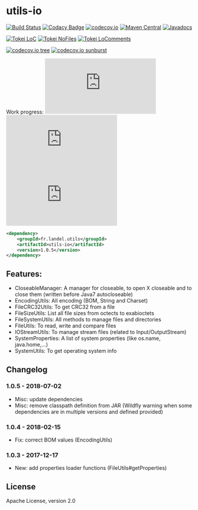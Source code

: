 # utils-io
[![Build Status](https://api.travis-ci.org/Gilandel/utils-io.svg?branch=master)](https://travis-ci.org/Gilandel/utils-io/builds)
[![Codacy Badge](https://api.codacy.com/project/badge/grade/8b9cbba23a594f95bdc50db076c7ea4d)](https://www.codacy.com/app/gilles/utils-io)
[![codecov.io](https://codecov.io/github/Gilandel/utils-io/coverage.svg?branch=master)](https://codecov.io/github/Gilandel/utils-io?branch=master)
[![Maven Central](https://maven-badges.herokuapp.com/maven-central/fr.landel.utils/utils-io/badge.svg)](https://maven-badges.herokuapp.com/maven-central/fr.landel.utils/utils-io)
[![Javadocs](http://www.javadoc.io/badge/fr.landel.utils/utils-io.svg)](http://www.javadoc.io/doc/fr.landel.utils/utils-io)

[![Tokei LoC](https://tokei.rs/b1/github/Gilandel/utils-io)](https://github.com/Aaronepower/tokei)
[![Tokei NoFiles](https://tokei.rs/b1/github/Gilandel/utils-io?category=files)](https://github.com/Aaronepower/tokei)
[![Tokei LoComments](https://tokei.rs/b1/github/Gilandel/utils-io?category=comments)](https://github.com/Aaronepower/tokei)

[![codecov.io tree](https://codecov.io/gh/Gilandel/utils-io/branch/master/graphs/tree.svg)](https://codecov.io/gh/Gilandel/utils-io/branch/master)
[![codecov.io sunburst](https://codecov.io/gh/Gilandel/utils-io/branch/master/graphs/sunburst.svg)](https://codecov.io/gh/Gilandel/utils-io/branch/master)

Work progress:
![Code status](http://vbc3.com/script/progressbar.php?text=Code&progress=100)
![Test status](http://vbc3.com/script/progressbar.php?text=Test&progress=100)
![JavaDoc status](http://vbc3.com/script/progressbar.php?text=JavaDoc&progress=100)

```xml
<dependency>
	<groupId>fr.landel.utils</groupId>
	<artifactId>utils-io</artifactId>
	<version>1.0.5</version>
</dependency>
```

## Features:
- CloseableManager: A manager for closeable, to open X closeable and to close them (written before Java7 autocloseable)
- EncodingUtils: All encoding (BOM, String and Charset)
- FileCRC32Utils: To get CRC32 from a file
- FileSizeUtils: List all file sizes from octects to exabioctets
- FileSystemUtils: All methods to manage files and directories
- FileUtils: To read, write and compare files
- IOStreamUtils: To manage stream files (related to Input/OutputStream)
- SystemProperties: A list of system properties (like os.name, java.home,...)
- SystemUtils: To get operating system info

## Changelog
### 1.0.5 - 2018-07-02
- Misc: update dependencies
- Misc: remove classpath definition from JAR (Wildfly warning when some dependencies are in multiple versions and defined provided)

### 1.0.4 - 2018-02-15
- Fix: correct BOM values (EncodingUtils)

### 1.0.3 - 2017-12-17
- New: add properties loader functions (FileUtils#getProperties)

## License
Apache License, version 2.0